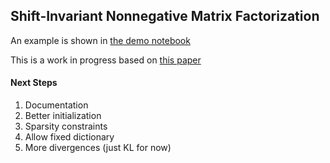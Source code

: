 ## Shift-Invariant Nonnegative Matrix Factorization

An example is shown in [the demo notebook](http://nbviewer.ipython.org/github/mattwescott/sinmf/blob/master/demo.ipynb)

This is a work in progress based on [this paper](http://citeseerx.ist.psu.edu/viewdoc/download?doi=10.1.1.332.1973&rep=rep1&type=pdf)

#### Next Steps

1. Documentation
2. Better initialization
3. Sparsity constraints
4. Allow fixed dictionary
5. More divergences (just KL for now)
